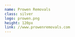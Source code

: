 ```yaml
---
name: Prowen Removals
class: silver
logo: prowen.png
height: 120px
link: //www.prowenremovals.com
---
```

